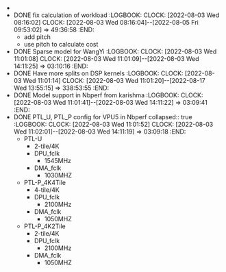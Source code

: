 -
- DONE fix calculation of workload 
  :LOGBOOK:
  CLOCK: [2022-08-03 Wed 08:16:02]
  CLOCK: [2022-08-03 Wed 08:16:04]--[2022-08-05 Fri 09:53:02] =>  49:36:58
  :END:
	- add pitch
	- use pitch to calculate cost
- DONE Sparse model for WangYi
  :LOGBOOK:
  CLOCK: [2022-08-03 Wed 11:01:08]
  CLOCK: [2022-08-03 Wed 11:01:09]--[2022-08-03 Wed 14:11:25] =>  03:10:16
  :END:
- DONE Have more splits on DSP kernels
  :LOGBOOK:
  CLOCK: [2022-08-03 Wed 11:01:14]
  CLOCK: [2022-08-03 Wed 11:01:20]--[2022-08-17 Wed 13:55:15] =>  338:53:55
  :END:
- DONE Model support in Nbperf from karishma
  :LOGBOOK:
  CLOCK: [2022-08-03 Wed 11:01:41]--[2022-08-03 Wed 14:11:22] =>  03:09:41
  :END:
- DONE PTL_U, PTL_P config for VPU5 in Nbperf
  collapsed:: true
  :LOGBOOK:
  CLOCK: [2022-08-03 Wed 11:01:52]
  CLOCK: [2022-08-03 Wed 11:02:01]--[2022-08-03 Wed 14:11:19] =>  03:09:18
  :END:
	- PTL-U
		- 2-tile/4K
		- DPU_fclk
			- 1545MHz
		- DMA_fclk
			- 1030MHZ
	- PTL-P_4K4Tile
		- 4-tile/4K
		- DPU_fclk
			- 2100MHz
		- DMA_fclk
			- 1050MHZ
	- PTL-P_4K2Tile
		- 2-tile/4K
		- DPU_fclk
			- 2100MHz
		- DMA_fclk
			- 1050MHZ